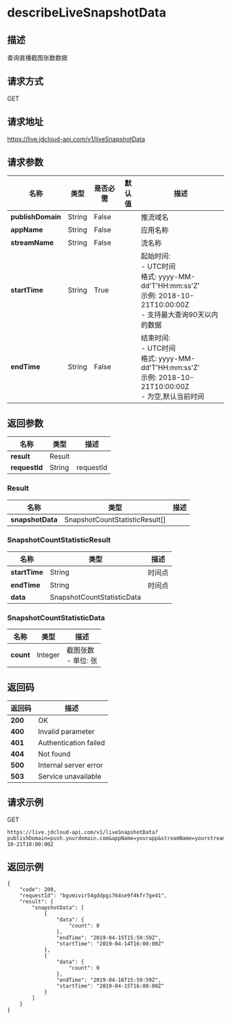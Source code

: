 # describeLiveSnapshotData


## 描述
查询直播截图张数数据

## 请求方式
GET

## 请求地址
https://live.jdcloud-api.com/v1/liveSnapshotData


## 请求参数
|名称|类型|是否必需|默认值|描述|
|---|---|---|---|---|
|**publishDomain**|String|False| |推流域名|
|**appName**|String|False| |应用名称|
|**streamName**|String|False| |流名称|
|**startTime**|String|True| |起始时间:<br>- UTC时间<br>  格式: yyyy-MM-dd'T'HH:mm:ss'Z'<br>  示例: 2018-10-21T10:00:00Z<br>- 支持最大查询90天以内的数据<br>|
|**endTime**|String|False| |结束时间:<br>- UTC时间<br>  格式: yyyy-MM-dd'T'HH:mm:ss'Z'<br>  示例: 2018-10-21T10:00:00Z<br>- 为空,默认当前时间<br>|


## 返回参数
|名称|类型|描述|
|---|---|---|
|**result**|Result| |
|**requestId**|String|requestId|

### Result
|名称|类型|描述|
|---|---|---|
|**snapshotData**|SnapshotCountStatisticResult[]| |
### SnapshotCountStatisticResult
|名称|类型|描述|
|---|---|---|
|**startTime**|String|时间点<br>|
|**endTime**|String|时间点<br>|
|**data**|SnapshotCountStatisticData| |
### SnapshotCountStatisticData
|名称|类型|描述|
|---|---|---|
|**count**|Integer|截图张数<br>- 单位: 张<br>|

## 返回码
|返回码|描述|
|---|---|
|**200**|OK|
|**400**|Invalid parameter|
|**401**|Authentication failed|
|**404**|Not found|
|**500**|Internal server error|
|**503**|Service unavailable|

## 请求示例
GET
```
https://live.jdcloud-api.com/v1/liveSnapshotData?publishDomain=push.yourdomain.com&appName=yourapp&streamName=yourstream&startTime=2018-10-21T10:00:00Z
```

## 返回示例
```
{
    "code": 200, 
    "requestId": "bgvmivir54gddpgi764se9f4kfr7ge41", 
    "result": {
        "snapshotData": [
            {
                "data": {
                    "count": 0
                }, 
                "endTime": "2019-04-15T15:59:59Z", 
                "startTime": "2019-04-14T16:00:00Z"
            }, 
            {
                "data": {
                    "count": 0
                }, 
                "endTime": "2019-04-16T15:59:59Z", 
                "startTime": "2019-04-15T16:00:00Z"
            }
        ]
    }
}
```
